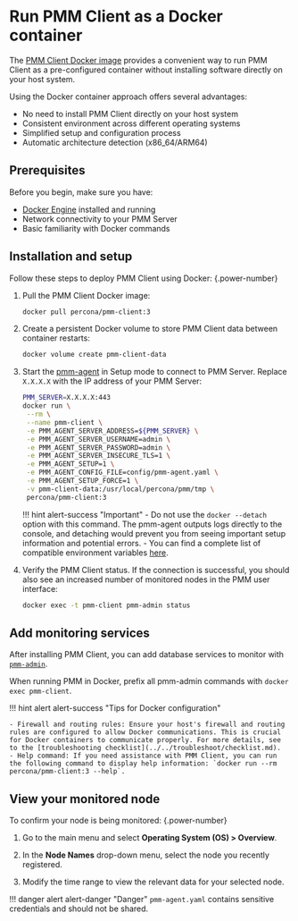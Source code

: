 # Run PMM Client as a Docker container

The [PMM Client Docker image](https://hub.docker.com/r/percona/pmm-client/tags/) provides a convenient way to run PMM Client as a pre-configured container without installing software directly on your host system.

Using the Docker container approach offers several advantages:

- No need to install PMM Client directly on your host system
- Consistent environment across different operating systems
- Simplified setup and configuration process
- Automatic architecture detection (x86_64/ARM64)

## Prerequisites
Before you begin, make sure you have:

- [Docker Engine](https://docs.docker.com/get-docker/) installed and running
- Network connectivity to your PMM Server
- Basic familiarity with Docker commands

## Installation and setup

Follow these steps to deploy PMM Client using Docker:
{.power-number}


1. Pull the PMM Client Docker image:

    ```sh
    docker pull percona/pmm-client:3
    ```

2. Create a persistent Docker volume to store PMM Client data between container restarts:

    ```sh
    docker volume create pmm-client-data
    ```

3. Start the [pmm-agent](../../use/commands/pmm-agent.md) in Setup mode to connect to PMM Server. Replace `X.X.X.X` with the IP address of your PMM Server:

    ```sh
    PMM_SERVER=X.X.X.X:443
    docker run \
     --rm \
     --name pmm-client \
     -e PMM_AGENT_SERVER_ADDRESS=${PMM_SERVER} \
     -e PMM_AGENT_SERVER_USERNAME=admin \
     -e PMM_AGENT_SERVER_PASSWORD=admin \
     -e PMM_AGENT_SERVER_INSECURE_TLS=1 \
     -e PMM_AGENT_SETUP=1 \
     -e PMM_AGENT_CONFIG_FILE=config/pmm-agent.yaml \
     -e PMM_AGENT_SETUP_FORCE=1 \
     -v pmm-client-data:/usr/local/percona/pmm/tmp \
     percona/pmm-client:3
    ```

    !!! hint alert-success "Important"
         - Do not use the `docker --detach` option with this command. The pmm-agent outputs logs directly to the console, and detaching would prevent you from seeing important setup information and potential errors.
         - You can find a complete list of compatible environment variables [here](../../use/commands/pmm-agent.md).

4. Verify the PMM Client status. If the connection is successful, you should also see an increased number of monitored nodes in the PMM user interface:

    ```sh
    docker exec -t pmm-client pmm-admin status
    ```

## Add monitoring services

After installing PMM Client, you can add database services to monitor with [`pmm-admin`](../../use/commands/pmm-admin.md). 

When running PMM in Docker, prefix all pmm-admin commands with `docker exec pmm-client`.

!!! hint alert alert-success "Tips for Docker configuration"

    - Firewall and routing rules: Ensure your host's firewall and routing rules are configured to allow Docker communications. This is crucial for Docker containers to communicate properly. For more details, see to the [troubleshooting checklist](../../troubleshoot/checklist.md).
    - Help command: If you need assistance with PMM Client, you can run the following command to display help information: `docker run --rm percona/pmm-client:3 --help`.

## View your monitored node
To confirm your node is being monitored:
{.power-number}

  1. Go to the main menu and select **Operating System (OS) > Overview**.

  2. In the **Node Names** drop-down menu, select the node you recently registered.

  3. Modify the time range to view the relevant data for your selected node.

!!! danger alert alert-danger "Danger"
    `pmm-agent.yaml` contains sensitive credentials and should not be shared.
